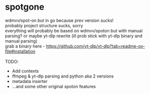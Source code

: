 # spotgone
wdmvv/spot-on but in go because prev version sucks!
<br>
probably project structure sucks, sorry
<br>
everything will probably be based on wdmvv/spoton but with manual parsing? or maybe yt-dlp rewrite (ill prob stick with yt-dlp binary and manual parsing)<br>
grab a binary here - https://github.com/yt-dlp/yt-dlp?tab=readme-ov-file#installation<br>
<br>
TODO:<br>
<ul>
<li>Add contexts</li>
<li>ffmpeg & yt-dlp parsing and python aka 2 versions</li>
<li>metadata inserter</li>
<li>...and some other original spoton features</li>
</ul>
